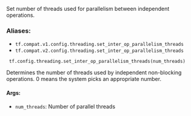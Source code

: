 Set number of threads used for parallelism between independent operations.
### Aliases:
- `tf.compat.v1.config.threading.set_inter_op_parallelism_threads`
- `tf.compat.v2.config.threading.set_inter_op_parallelism_threads`

```
 tf.config.threading.set_inter_op_parallelism_threads(num_threads)
```
Determines the number of threads used by independent non-blocking operations. 0 means the system picks an appropriate number.
#### Args:
- `num_threads`: Number of parallel threads
